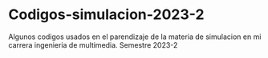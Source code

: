 # Codigos-simulacion-2023-2
Algunos codigos usados en el parendizaje de la materia de simulacion en mi carrera ingenieria de multimedia. Semestre 2023-2
